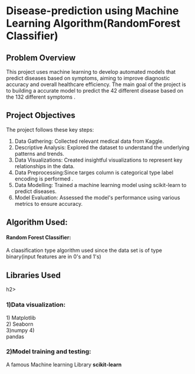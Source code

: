 # Disease-prediction using Machine Learning Algorithm(RandomForest Classifier)
## Problem Overview
This project uses machine learning to develop automated models that predict diseases based on symptoms, aiming to improve diagnostic accuracy and overall healthcare efficiency.
The main goal of the project is to building a accurate model to predict the 42 different disease based on the 132 different symptoms .
## Project Objectives
The project follows these key steps:

1) Data Gathering: Collected relevant medical data from Kaggle.
2) Descriptive Analysis: Explored the dataset to understand the underlying patterns and trends.
3) Data Visualizations: Created insightful visualizations to represent key relationships in the data.
4) Data Preprocessing:Since targes column is categorical type label encoding is performed .
5) Data Modelling: Trained a machine learning model using scikit-learn to predict diseases.
6) Model Evaluation: Assessed the model's performance using various metrics to ensure accuracy.
   
## Algorithm Used:
#### Random Forest Classifier: 
A claasification type algorithm used since the data set is of type binary(input features are in 0's and 1's)
<h2>Libraries Used</h2>h2>
<h3 style=font-weight:bold>1)Data visualization: </h3>
1) Matplotlib<br>
2) Seaborn<br>
3)numpy
4)<br>pandas
<h3>2)Model training and testing:</h3>
 A famous Machine learning Library <b>scikit-learn</b>








 
